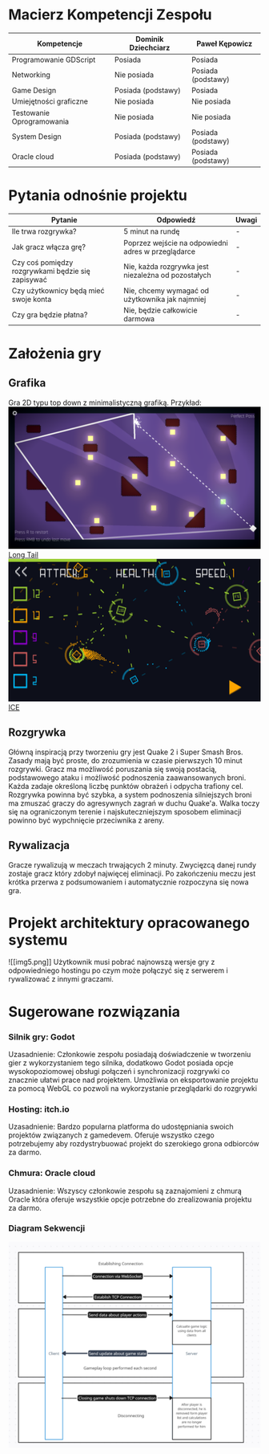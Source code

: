 # Macierz Kompetencji Zespołu

Kompetencje|Dominik Dziechciarz|Paweł Kępowicz
-|-|-
Programowanie GDScript|Posiada|Posiada
Networking|Nie posiada|Posiada (podstawy)
Game Design|Posiada (podstawy)|Posiada
Umiejętności graficzne|Nie posiada|Nie posiada
Testowanie Oprogramowania|Nie posiada|Nie posiada
System Design|Posiada (podstawy)|Posiada (podstawy)
Oracle cloud|Posiada (podstawy)|Posiada (podstawy)
# Pytania odnośnie projektu
Pytanie|Odpowiedź|Uwagi
-|-|-
Ile trwa rozgrywka?|5 minut na rundę| -
Jak gracz włącza grę?|Poprzez wejście na odpowiedni adres w przeglądarce| -
Czy coś pomiędzy rozgrywkami będzie się zapisywać | Nie, każda rozgrywka jest niezależna od pozostałych | -
Czy użytkownicy będą mieć swoje konta| Nie, chcemy wymagać od użytkownika jak najmniej | -
Czy gra będzie płatna?|Nie, będzie całkowicie darmowa| -

# Założenia gry
## Grafika
 Gra 2D typu top down z minimalistyczną grafiką. Przykład:![img](img1.png)
 [Long Tail](https://rkamil.itch.io/long-tail)![img](img2.png)
 [ICE](https://play.google.com/store/apps/details?id=com.queader.ice&hl=en&pli=1)
 
## Rozgrywka
 Główną inspiracją przy tworzeniu gry jest Quake 2 i Super Smash Bros. Zasady mają być proste, do zrozumienia w czasie pierwszych 10 minut rozgrywki. Gracz ma możliwość poruszania się swoją postacią, podstawowego ataku i możliwość podnoszenia zaawansowanych broni. Każda zadaje określoną liczbę punktów obrażeń i odpycha trafiony cel. Rozgrywka powinna być szybka, a system podnoszenia silniejszych broni ma zmuszać graczy do agresywnych zagrań w duchu Quake'a. Walka toczy się na ograniczonym terenie i najskuteczniejszym sposobem eliminacji powinno być wypchnięcie przeciwnika z areny. 
## Rywalizacja
 Gracze rywalizują w meczach trwających 2 minuty. Zwycięzcą danej rundy zostaje gracz który zdobył najwięcej eliminacji. Po zakończeniu meczu jest krótka przerwa z podsumowaniem i automatycznie rozpoczyna się nowa gra.
# Projekt architektury opracowanego systemu
![[img5.png]]
Użytkownik musi pobrać najnowszą wersje gry z odpowiedniego hostingu po czym może połączyć się z serwerem i rywalizować z innymi graczami. 

# Sugerowane rozwiązania
### Silnik gry: Godot
 Uzasadnienie: Członkowie zespołu posiadają doświadczenie w tworzeniu gier z wykorzystaniem tego silnika, dodatkowo Godot posiada opcje wysokopoziomowej obsługi połączeń i synchronizacji rozgrywki co znacznie ułatwi prace nad projektem. Umożliwia on eksportowanie projektu za pomocą WebGL co pozwoli na wykorzystanie przeglądarki do rozgrywki
### Hosting: itch.io
 Uzasadnienie: Bardzo popularna platforma do udostępniania swoich projektów związanych z gamedevem. Oferuje wszystko czego potrzebujemy aby rozdystrybuować projekt do szerokiego grona odbiorców za darmo.
### Chmura: Oracle cloud
 Uzasadnienie: Wszyscy członkowie zespołu są zaznajomieni z chmurą Oracle która oferuje wszystkie opcje potrzebne do zrealizowania projektu za darmo.
### Diagram Sekwencji
![img](img4.png)
